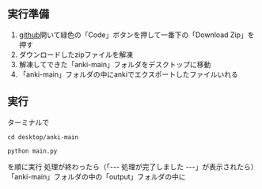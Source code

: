 <!--
# 説明
anki

# 使い方
## 1. Python導入
Pythonの環境がある人は飛ばしてください

## 2. selenium導入
導入できてる人は飛ばしてください

https://github.com/t9md/bulk-screen-capture
-->


## 実行準備
1. [github](https://github.com/udonhazinsei/anki)開いて緑色の「Code」ボタンを押して一番下の「Download Zip」を押す
1. ダウンロードしたzipファイルを解凍
1. 解凍してできた「anki-main」フォルダをデスクトップに移動
1. 「anki-main」フォルダの中にankiでエクスポートしたファイルいれる

## 実行
ターミナルで
```
cd desktop/anki-main
```
```
python main.py
```
を順に実行
処理が終わったら（「--- 処理が完了しました ---」が表示されたら）「anki-main」フォルダの中の「output」フォルダの中に
